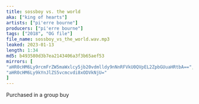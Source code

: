 ```yaml
---
title: sossboy vs. the world
aka: ["king of hearts"]
artists: ["pi'erre bourne"]
producers: ["pi'erre bourne"]
tags: ["2018", "OG file"]
file_name: sossboy_vs_the_world.wav.mp3
leaked: 2023-01-13
length: 1:34
md5: b493580d3b7ea2143406a3f3b65aef53
mirrors: [
"aHR0cHM6Ly9rcmFrZW5maWxlcy5jb20vdmlldy9nNnRFVkU0QVpEL2ZpbGUuaHRtbA==",
"aHR0cHM6Ly9kYnJlZS5vcmcvdi8xODVkNjU="
]
---
```

Purchased in a group buy
